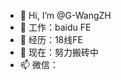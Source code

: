 - 👋 Hi, I’m @G-WangZH
- 👀 工作：baidu FE
- 🌱 经历：18线FE
- 💞️ 现在：努力搬砖中
- 📫 微信：

<!---
G-WangZH/G-WangZH is a ✨ special ✨ repository because its `README.md` (this file) appears on your GitHub profile.
You can click the Preview link to take a look at your changes.
--->
